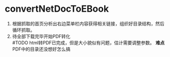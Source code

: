 # convertNetDocToEBook
1. 根据抓取的首页分析出右边菜单栏内容获得相关链接，组织好目录结构，然后循环抓取。    
2. 待全部下载完毕开始PDF转化       
#TODO
html转PDF已完成，但是大小貌似有问题，估计需要调整参数。
**难点**     
PDF中的目录还没想好怎么搞
